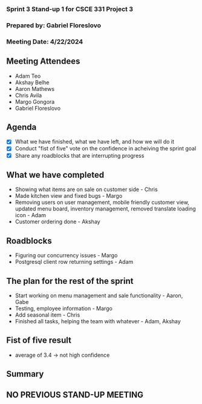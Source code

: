 ### Sprint 3 Stand-up 1 for CSCE 331 Project 3
### Prepared by: Gabriel Floreslovo
### Meeting Date: 4/22/2024

## Meeting Attendees
- Adam Teo
- Akshay Belhe
- Aaron Mathews
- Chris Avila
- Margo Gongora
- Gabriel Floreslovo

## Agenda
- [x] What we have finished, what we have left, and how we will do it
- [x] Conduct "fist of five" vote on the confidence in acheiving the sprint goal
- [x] Share any roadblocks that are interrupting progress 

## What we have completed
- Showing what items are on sale on customer side - Chris
- Made kitchen view and fixed bugs - Margo
- Removing users on user management, mobile friendly customer view, updated menu board, inventory management, removed translate loading icon - Adam
- Customer ordering done - Akshay

## Roadblocks
- Figuring our concurrency issues - Margo
- Postgresql client row returning settings - Adam

## The plan for the rest of the sprint
- Start working on menu management and sale functionality - Aaron, Gabe
- Testing, employee information - Margo
- Add seasonal item - Chris
- Finished all tasks, helping the team with whatever - Adam, Akshay

## Fist of five result 
- average of 3.4 -> not high confidence

## Summary


## NO PREVIOUS STAND-UP MEETING